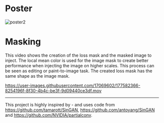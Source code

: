 
# Poster
![poster2](https://user-images.githubusercontent.com/17069602/177578017-7f0b480a-5cb3-4ea2-b8bf-3772f0159cbb.jpg)


# Masking
This video shows the creation of the loss mask and the masked image to inject. The local mean color is used for the image mask to create better performance when injecting the image on higher scales. This process can be seen as editing or paint-to-image task. The created loss mask has the same shape as the image mask.


https://user-images.githubusercontent.com/17069602/177582366-8254196f-8f30-4b4c-be3f-9d09440ce3df.mov

---

This project is highly inspired by - and uses code from https://github.com/tamarott/SinGAN, https://github.com/antoyang/SinGAN and https://github.com/NVIDIA/partialconv.
